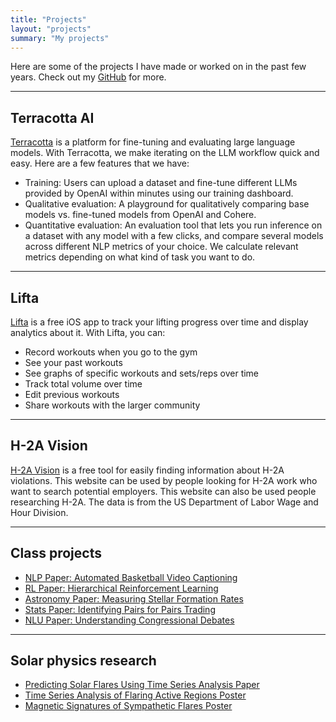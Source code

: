 ```yaml
---
title: "Projects"
layout: "projects"
summary: "My projects"
---
```


Here are some of the projects I have made or worked on in the past few years.
Check out my [GitHub](https://github.com/lucaspauker) for more.

---

## Terracotta AI

[Terracotta](https://github.com/lucaspauker/terracotta_ai) is a platform for fine-tuning and evaluating large language models. With Terracotta, we make iterating on the LLM workflow quick and easy. Here are a few features that we have:

- Training: Users can upload a dataset and fine-tune different LLMs provided by OpenAI within minutes using our training dashboard.
- Qualitative evaluation: A playground for qualitatively comparing base models vs. fine-tuned models from OpenAI and Cohere.
- Quantitative evaluation: An evaluation tool that lets you run inference on a dataset with any model with a few clicks, and compare several models across different NLP metrics of your choice. We calculate relevant metrics depending on what kind of task you want to do.

---

## Lifta

[Lifta](https://apps.apple.com/tr/app/lifta/id1644868249) is a free iOS app to track your lifting progress over time and display analytics about it. With Lifta, you can:
- Record workouts when you go to the gym
- See your past workouts
- See graphs of specific workouts and sets/reps over time
- Track total volume over time
- Edit previous workouts
- Share workouts with the larger community

---

## H-2A Vision

[H-2A Vision](https://github.com/lucaspauker/h2a-vision) is a free tool for easily finding information about H-2A violations. This website can be used by people looking for H-2A work who want to search potential employers. This website can also be used people researching H-2A. The data is from the US Department of Labor Wage and Hour Division.

---

## Class projects

- [NLP Paper: Automated Basketball Video Captioning](/files/cs224n_final_paper.pdf)
- [RL Paper: Hierarchical Reinforcement Learning](/files/cs326_final_paper.pdf)
- [Astronomy Paper: Measuring Stellar Formation Rates ](/files/astronomy_paper.pdf)
- [Stats Paper: Identifying Pairs for Pairs Trading](/files/stats207_final_paper_beri_lucas.pdf)
- [NLU Paper: Understanding Congressional Debates](/files/cs224u_final_paper.pdf)

---

## Solar physics research

- [Predicting Solar Flares Using Time Series Analysis Paper](https://iopscience.iop.org/article/10.3847/2515-5172/ab4db0)
- [Time Series Analysis of Flaring Active Regions Poster](https://iopscience.iop.org/article/10.3847/2515-5172/ab4db0)
- [Magnetic Signatures of Sympathetic Flares Poster](/files/agu_poster_2020.pdf)

